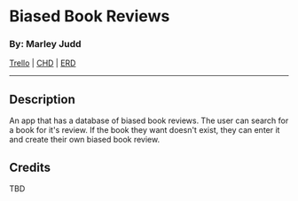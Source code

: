 # Biased Book Reviews

### By: Marley Judd

[Trello](https://trello.com/invite/b/Pn8hrW8c/ATTI31aa92c893c30286e458d0e54d96fc0aF62595F2/biasedbookreviews) | [CHD](https://lucid.app/lucidchart/8796e12e-4a9e-4825-814e-3b08417da54b/edit?invitationId=inv_f456c490-ba84-46e8-ab10-35c2136e0c3d) | [ERD](https://lucid.app/lucidchart/78e39210-f691-4a36-82fe-4c57a60a3437/edit?viewport_loc=-11%2C-11%2C2219%2C1108%2C0_0&invitationId=inv_f39fa005-99ab-49ea-97b6-0edff4c7d5b2)

---

## Description

An app that has a database of biased book reviews. The user can search for a book for it's review. If the book they want doesn't exist, they can enter it and create their own biased book review.

## Credits

TBD
